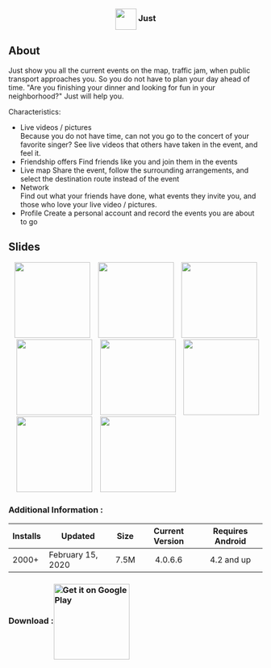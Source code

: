 ### <center> <img align="center" src="https://github.com/alibabayev0/just-android/blob/main/src/logo.png?raw=true" width="42" /> Just</center>
## About
Just show you all the current events on the map, traffic jam, when public transport approaches you. So you do not have to plan your day ahead of time. "Are you finishing your dinner and looking for fun in your neighborhood?" Just will help you.  
  
Characteristics:  
* Live videos / pictures  
Because you do not have time, can not you go to the concert of your favorite singer? See live videos that others have taken in the event, and feel it.  
* Friendship offers 
Find friends like you and join them in the events  
* Live map 
Share the event, follow the surrounding arrangements, and select the destination route instead of the event  
* Network   
Find out what your friends have done, what events they invite you, and those who love your live video / pictures.  
* Profile 
Create a personal account and record the events you are about to go

## Slides
&nbsp;&nbsp;&nbsp;<img src="https://github.com/alibabayev0/just-android/blob/main/src/slides/1.png?raw=true" width="150">&nbsp;&nbsp;&nbsp;&nbsp;<img src="https://github.com/alibabayev0/just-android/blob/main/src/slides/2.png?raw=true" width="150">&nbsp;&nbsp;&nbsp;  <img src="https://github.com/alibabayev0/just-android/blob/main/src/slides/3.png?raw=true" width="150">&nbsp;&nbsp;&nbsp; <img src="https://github.com/alibabayev0/just-android/blob/main/src/slides/4.png?raw=true" width="150">&nbsp;&nbsp;&nbsp;
<img src="https://github.com/alibabayev0/just-android/blob/main/src/slides/5.png?raw=true" width="150">&nbsp;&nbsp;&nbsp;&nbsp;<img src="https://github.com/alibabayev0/just-android/blob/main/src/slides/6.png?raw=true" width="150">&nbsp;&nbsp;&nbsp;  <img src="https://github.com/alibabayev0/just-android/blob/main/src/slides/7.png?raw=true" width="150">&nbsp;&nbsp;&nbsp; <img src="https://github.com/alibabayev0/just-android/blob/main/src/slides/8.png?raw=true" width="150">&nbsp;&nbsp;&nbsp;

### Additional Information :
| Installs | Updated | Size | Current Version | Requires Android|
|--|--|--|--|--|
| 2000+ | February 15, 2020 | 7.5M | <center>4.0.6.6</center> | <center>4.2 and up </center> |


### Download :<a href='https://play.google.com/store/apps/details?id=com.just.app.betav03&pcampaignid=pcampaignidMKT-Other-global-all-co-prtnr-py-PartBadge-Mar2515-1'><img align="center"  width="150" alt='Get it on Google Play' src='https://play.google.com/intl/en_us/badges/static/images/badges/en_badge_web_generic.png'/></a>
